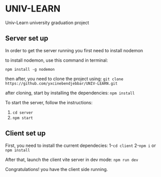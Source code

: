 # UNIV-LEARN

Univ-Learn university graduation project

## Server set up

In order to get the server running you first need to install nodemon

to install nodemon, use this command in terminal:

`npm install -g nodemon`

then after, you need to clone the project using:
`git clone https://github.com/yxcinebendjebbar/UNIV-LEARN.git`

after cloning, start by installing the dependencies:
`npm install`

To start the server, follow the instructions:

1. `cd server`
2. `npm start`


## Client set up

First, you need to install the current dependecies:
1-`cd client`
2-`npm i` or `npm install`

After that, launch the client vite server in dev mode: 
`npm run dev`

Congratulations! you have the client side running.
